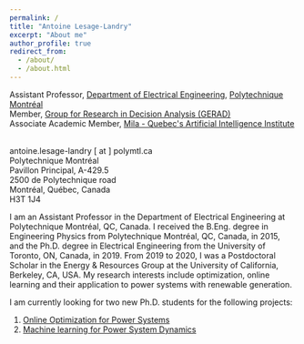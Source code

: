 ```yaml
---
permalink: /
title: "Antoine Lesage-Landry"
excerpt: "About me"
author_profile: true
redirect_from: 
  - /about/
  - /about.html
---
```

Assistant Professor, [Department of Electrical Engineering](https://www.polymtl.ca/expertises/en/lesage-landry-antoine), [Polytechnique Montréal](https://polymtl.ca/en)<br />
Member, [Group for Research in Decision Analysis (GERAD)](https://www.gerad.ca/en/people/antoine-lesage-landry)<br />
Associate Academic Member, [Mila - Quebec's Artificial Intelligence Institute](https://mila.quebec/en/person/antoine-lesage-landry/)<br />
<br />

antoine.lesage-landry [ at ] polymtl.ca<br />
Polytechnique Montréal<br />
Pavillon Principal, A-429.5 <br />
2500 de Polytechnique road<br />
Montréal, Québec, Canada<br />
H3T 1J4<br />


I am an Assistant Professor in the Department of Electrical Engineering at Polytechnique Montréal, QC, Canada. I received the B.Eng. degree in Engineering Physics from Polytechnique Montréal, QC, Canada, in 2015, and the Ph.D. degree in Electrical Engineering from the University of Toronto, ON, Canada, in 2019.
From 2019 to 2020, I was a Postdoctoral Scholar in the Energy & Resources Group at the University of California, Berkeley, CA, USA. My research interests include optimization, online learning and their application to power systems with renewable generation.

<!--I am currently looking for new graduate students. Students interested in pursing an M.A.Sc or a Ph.D. under my supervision are welcome to contact me. Please include a brief bio, your CV, and recent transcripts.-->

<!-- I am also specifically looking for a postdoctoral fellow for the following [research project](http://alesagelandry.github.io/ProjDesc_AlliancePDF_eng.pdf) to be done in collaboration with my colleagues [Prof. Dagdougi](https://www.polymtl.ca/expertises/en/dagdougui-hanane), [Prof. Audet](https://www.polymtl.ca/expertises/en/audet-charles), and [Prof. Le Digabel](https://www.polymtl.ca/expertises/en/le-digabel-sebastien). For more information on how to apply, please see the research proposal. -->

<!-- I am also specifically looking for a PhD student for the following [research project](http://alesagelandry.github.io/PhD_NetworkAccess.pdf) in the field of communication systems to be done in collaboration with my colleagues [Prof. Karabulut Kurt](https://www.polymtl.ca/expertises/en/karabulut-kurt-gunes). For more information on how to apply, please see the research proposal. -->

I am currently looking for two new Ph.D. students for the following projects:
<ol>
<li><a href="http://alesagelandry.github.io/PhD_OnlineOptimization_Eng.pdf">Online Optimization for Power Systems</a></li>
<li>
<a href="http://alesagelandry.github.io/PhD_MLforPowerSystems_Eng.pdf">Machine learning for Power System Dynamics</a> </li>
</ol>

